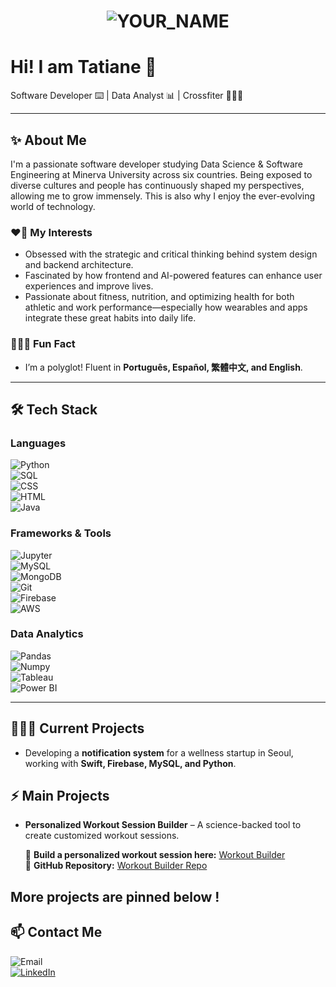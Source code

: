 <h1 align="center">
  <img src="https://raw.githubusercontent.com/YOUR_GITHUB_USERNAME/YOUR_GITHUB_USERNAME/master/name_tag_header.gif" alt="YOUR_NAME" />
</h1>

# Hi! I am Tatiane 👋

Software Developer ⌨️ | Data Analyst 📊 | Crossfiter 🏋🏼‍♀️

---
## ✨ About Me

I'm a passionate software developer studying Data Science & Software Engineering at Minerva University across six countries. Being exposed to diverse cultures and people has continuously shaped my perspectives, allowing me to grow immensely. This is also why I enjoy the ever-evolving world of technology.

### ❤️‍🔥 My Interests

- Obsessed with the strategic and critical thinking behind system design and backend architecture.
- Fascinated by how frontend and AI-powered features can enhance user experiences and improve lives.
- Passionate about fitness, nutrition, and optimizing health for both athletic and work performance—especially how wearables and apps integrate these great habits into daily life.

### 🤸🏼‍♀️ Fun Fact

- I’m a polyglot! Fluent in **Português, Español, 繁體中文, and English**.
  
-----

## 🛠 Tech Stack

### Languages
![Python](https://img.shields.io/badge/Python-6A0DAD?style=flat&logo=python&logoColor=white)  
![SQL](https://img.shields.io/badge/SQL-6A0DAD?style=flat&logo=mysql&logoColor=white)  
![CSS](https://img.shields.io/badge/CSS-6A0DAD?style=flat&logo=css3&logoColor=white)  
![HTML](https://img.shields.io/badge/HTML-6A0DAD?style=flat&logo=html5&logoColor=white)  
![Java](https://img.shields.io/badge/Java-6A0DAD?style=flat&logo=java&logoColor=white)  

### Frameworks & Tools
![Jupyter](https://img.shields.io/badge/Jupyter-6A0DAD?style=flat&logo=jupyter&logoColor=white)  
![MySQL](https://img.shields.io/badge/MySQL-6A0DAD?style=flat&logo=mysql&logoColor=white)  
![MongoDB](https://img.shields.io/badge/MongoDB-6A0DAD?style=flat&logo=mongodb&logoColor=white)  
![Git](https://img.shields.io/badge/Git-6A0DAD?style=flat&logo=git&logoColor=white)  
![Firebase](https://img.shields.io/badge/Firebase-6A0DAD?style=flat&logo=firebase&logoColor=white)  
![AWS](https://img.shields.io/badge/AWS-6A0DAD?style=flat&logo=amazonaws&logoColor=white)  

### Data Analytics
![Pandas](https://img.shields.io/badge/Pandas-6A0DAD?style=flat&logo=pandas&logoColor=white)  
![Numpy](https://img.shields.io/badge/Numpy-6A0DAD?style=flat&logo=numpy&logoColor=white)  
![Tableau](https://img.shields.io/badge/Tableau-6A0DAD?style=flat&logo=tableau&logoColor=white)  
![Power BI](https://img.shields.io/badge/PowerBI-6A0DAD?style=flat&logo=powerbi&logoColor=white)

---

## 👩🏻‍💻 Current Projects

- Developing a **notification system** for a wellness startup in Seoul, working with **Swift, Firebase, MySQL, and Python**.

## ⚡ Main Projects

- **Personalized Workout Session Builder** – A science-backed tool to create customized workout sessions.
  
  🔗 **Build a personalized workout session here:** [Workout Builder](https://workout-builder.streamlit.app/)  
  📂 **GitHub Repository:** [Workout Builder Repo](https://github.com/Tatiwuli/workout-builder/)  

**More projects are pinned below !**
---

## 📫 Contact Me

![Email](https://img.shields.io/badge/Email-wu@uni.minerva.edu-6A0DAD?style=flat&logo=gmail&logoColor=white)  
[![LinkedIn](https://img.shields.io/badge/LinkedIn-Tatiane_Wu_Li-6A0DAD?style=flat&logo=linkedin&logoColor=white&link=https://www.linkedin.com/in/tatiane-wu-li/)](https://www.linkedin.com/in/tatiane-wu-li/)
